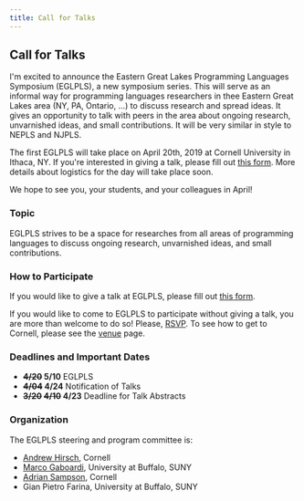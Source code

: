 ```yaml
---
title: Call for Talks
---
```


## Call for Talks

I'm excited to announce the Eastern Great Lakes Programming Languages Symposium (EGLPLS), a new symposium series. This will serve as an informal way for programming languages researchers in thee Eastern Great Lakes area (NY, PA, Ontario, ...) to discuss research and spread ideas. It gives an opportunity to talk with peers in the area about ongoing research, unvarnished ideas, and small contributions. It will be very similar in style to NEPLS and NJPLS.

The first EGLPLS will take place on April 20th, 2019 at Cornell University in Ithaca, NY. If you're interested in giving a talk, please fill out [this form][form]. More details about logistics for the day will take place soon.

We hope to see you, your students, and your colleagues in April!

[form]: https://goo.gl/forms/7VN7OXWpJyyRJrE62

### Topic

EGLPLS strives to be a space for researches from all areas of programming languages to discuss ongoing research, unvarnished ideas, and small contributions.

### How to Participate

If you would like to give a talk at EGLPLS, please fill out [this form][form].

If you would like to come to EGLPLS to participate without giving a talk, you are more than welcome to do so!
Please, [RSVP](https://goo.gl/forms/SvQWoM0kcMvISeL53).
To see how to get to Cornell, please see the [venue](/venue.html) page.

### Deadlines and Important Dates

- **~~4/20~~ 5/10** EGLPLS
- **~~4/04~~ 4/24** Notification of Talks
- **~~3/20~~ ~~4/10~~ 4/23** Deadline for Talk Abstracts

### Organization

The EGLPLS steering and program committee is:

* [Andrew Hirsch](http://akhirsch.science/), Cornell
* [Marco Gaboardi](http://www.acsu.buffalo.edu/~gaboardi/), University at Buffalo, SUNY
* [Adrian Sampson](http://www.cs.cornell.edu/~asampson/), Cornell
* Gian Pietro Farina, University at Buffalo, SUNY
